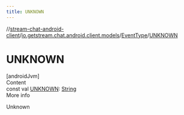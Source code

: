 ```yaml
---
title: UNKNOWN
---
```

//[stream-chat-android-client](../../../index.md)/[io.getstream.chat.android.client.models](../index.md)/[EventType](index.md)/[UNKNOWN](UNKNOWN.md)



# UNKNOWN  
[androidJvm]  
Content  
const val [UNKNOWN](UNKNOWN.md): [String](https://kotlinlang.org/api/latest/jvm/stdlib/kotlin/-string/index.html)  
More info  


Unknown

  



